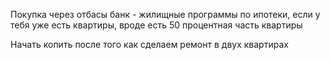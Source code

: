 
Покупка через отбасы банк - жилищные программы по ипотеки, если у тебя уже есть квартиры, вроде есть 50 процентная часть квартиры

Начать копить после того как сделаем ремонт в двух квартирах